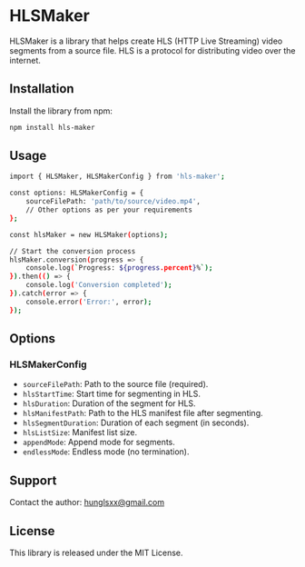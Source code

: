 # HLSMaker

HLSMaker is a library that helps create HLS (HTTP Live Streaming) video segments from a source file. HLS is a protocol for distributing video over the internet.

## Installation

Install the library from npm:

```bash
npm install hls-maker
```

## Usage

```bash
import { HLSMaker, HLSMakerConfig } from 'hls-maker';

const options: HLSMakerConfig = {
    sourceFilePath: 'path/to/source/video.mp4',
    // Other options as per your requirements
};

const hlsMaker = new HLSMaker(options);

// Start the conversion process
hlsMaker.conversion(progress => {
    console.log(`Progress: ${progress.percent}%`);
}).then(() => {
    console.log('Conversion completed');
}).catch(error => {
    console.error('Error:', error);
});
```

## Options

### HLSMakerConfig
- ```sourceFilePath```: Path to the source file (required).
- ```hlsStartTime```: Start time for segmenting in HLS.
- ```hlsDuration```: Duration of the segment for HLS.
- ```hlsManifestPath```: Path to the HLS manifest file after segmenting.
- ```hlsSegmentDuration```: Duration of each segment (in seconds).
- ```hlsListSize```: Manifest list size.
- ```appendMode```: Append mode for segments.
- ```endlessMode```: Endless mode (no termination).

## Support

Contact the author: hunglsxx@gmail.com

## License
This library is released under the MIT License.

